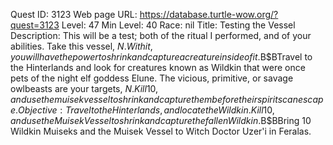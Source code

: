 Quest ID: 3123
Web page URL: https://database.turtle-wow.org/?quest=3123
Level: 47
Min Level: 40
Race: nil
Title: Testing the Vessel
Description: This will be a test; both of the ritual I performed, and of your abilities. Take this vessel, $N. With it, you will have the power to shrink and capture a creature inside of it.$B$BTravel to the Hinterlands and look for creatures known as Wildkin that were once pets of the night elf goddess Elune. The vicious, primitive, or savage owlbeasts are your targets, $N. Kill 10, and use the muisek vessel to shrink and capture them before their spirits can escape.
Objective: Travel to the Hinterlands, and locate the Wildkin. Kill 10, and use the Muisek Vessel to shrink and capture the fallen Wildkin.$B$BBring 10 Wildkin Muiseks and the Muisek Vessel to Witch Doctor Uzer'i in Feralas.
